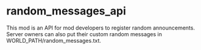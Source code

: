 # random_messages_api

This mod is an API for mod developers to register random announcements. Server owners can also put their custom random messages in WORLD_PATH/random_messages.txt.